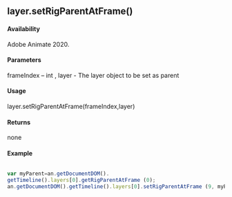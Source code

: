 ## layer.setRigParentAtFrame()	

#### Availability

Adobe Animate 2020.

#### Parameters

frameIndex – int , layer - The layer object to be set as parent	

#### Usage

layer.setRigParentAtFrame(frameIndex,layer)	

#### Returns

none	

#### Example

```javascript

var myParent=an.getDocumentDOM().
getTimeline().layers[0].getRigParentAtFrame (0);
an.getDocumentDOM().getTimeline().layers[0].setRigParentAtFrame (9, myParent);

```
